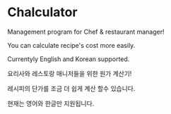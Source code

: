 Chalculator
===========

Management program for Chef &amp; restaurant manager!

You can calculate recipe's cost more easily.

Currentyly English and Korean supported.

요리사와 레스토랑 매니저들을 위한 원가 계산기!

레시피의 단가를 조금 더 쉽게 계산 할수 있습니다.

현재는 영어와 한글만 지원됩니다.


